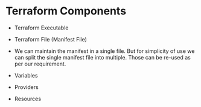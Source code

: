 # Terraform Components

- Terraform Executable
- Terraform File (Manifest File)

- We can maintain the manifest in a single file. But for simplicity of use we can split the single manifest file into multiple. Those can be re-used as per our requirement.

- Variables
- Providers
- Resources